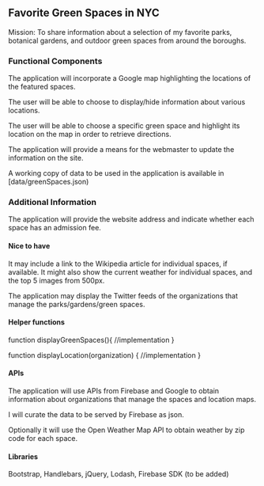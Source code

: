 ## Favorite Green Spaces in NYC
Mission: To share information about a selection of my favorite parks, botanical gardens, and outdoor green spaces from around the boroughs. 

### Functional Components


The application will incorporate a Google map highlighting the locations of the featured spaces.

The user will be able to choose to display/hide information about various locations.

The user will be able to choose a specific green space and highlight its location on the map in order to retrieve directions.

The application will provide a means for the webmaster to update the information on the site.

A working copy of data to be used in the application is available in [data/greenSpaces.json)

### Additional Information
The application will provide the website address and indicate whether each space has an admission fee. 

#### Nice to have
It may include a link to the Wikipedia article for individual spaces, if available. It might also show the current weather for individual spaces, and the top 5 images from 500px.

The application may display the Twitter feeds of the organizations that manage the parks/gardens/green spaces.

#### Helper functions
function displayGreenSpaces(){
//implementation
}

function displayLocation(organization) {
//implementation
}

#### APIs
The application will use APIs from Firebase and Google to obtain information about organizations that manage the spaces and location maps. 

I will curate the data to be served by Firebase as json.

Optionally it will use the Open Weather Map API to obtain weather by zip code for each space.

#### Libraries
Bootstrap, Handlebars, jQuery, Lodash, Firebase SDK (to be added)

